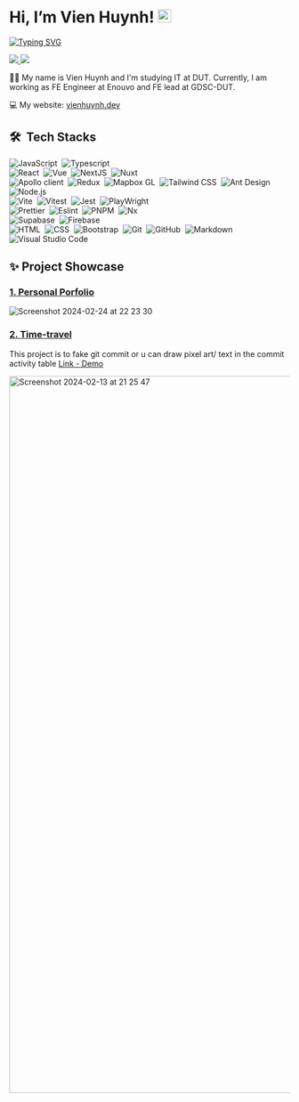 # Hi, I’m Vien Huynh!   <a href="https://emoji.gg/emoji/1744-turtle"><img src="https://cdn3.emoji.gg/emojis/1744-turtle.png" width="24px" height="24px" alt="Turtle"></a>
[![Typing SVG](https://readme-typing-svg.herokuapp.com?font=Fira+Code&pause=1000&color=fff&random=false&width=435&lines=In+it+to+win+it)](https://git.io/typing-svg)


<a href=https://www.linkedin.com/in/hoangvien/> <img src="https://img.shields.io/badge/-LinkedIn-0e76a8?style=plastic&logo=linkedIn"> </a> 
<a href=https://www.facebook.com/vienhoang133/> <img src="https://img.shields.io/badge/-Facebook-4267B2?style=plastic&logo=facebook"> </a> 

🧑‍💻 My name is Vien Huynh and I'm studying IT at DUT. Currently, I am working as FE Engineer at Enouvo and FE lead at GDSC-DUT.

💻 My website: [vienhuynh.dev](https://vienhuynh.dev/)

## 🛠 &nbsp;Tech Stacks

![JavaScript](https://img.shields.io/badge/-JavaScript-05122A?style=flat&logo=javascript)&nbsp;
![Typescript](https://img.shields.io/badge/-Typescript-05122A?style=flat&logo=typescript)&nbsp;\
![React](https://img.shields.io/badge/-React-05122A?style=flat&logo=react)&nbsp;
![Vue](https://img.shields.io/badge/-Vue-05122A?style=flat&logo=vue)&nbsp;
![NextJS](https://img.shields.io/badge/-Next.JS-05122A?style=flat&logo=nextdotjs)&nbsp;
![Nuxt](https://img.shields.io/badge/-Nuxt-05122A?style=flat&logo=nuxtdotjs)&nbsp;\
![Apollo client](https://img.shields.io/badge/-Apollo-05122A?style=flat&logo=apollographql)&nbsp;
![Redux](https://img.shields.io/badge/-Redux-05122A?style=flat&logo=redux)&nbsp;
![Mapbox GL](https://img.shields.io/badge/-MapboxGL-05122A?style=flat&logo=mapbox)&nbsp;
![Tailwind CSS](https://img.shields.io/badge/-TailwindCss-05122A?style=flat&logo=tailwindcss)&nbsp;
![Ant Design](https://img.shields.io/badge/-Antd-05122A?style=flat&logo=antdesign)&nbsp;
![Node.js](https://img.shields.io/badge/-Node.js-05122A?style=flat&logo=node.js)&nbsp;\
![Vite](https://img.shields.io/badge/-Vite-05122A?style=flat&logo=vite)&nbsp;
![Vitest](https://img.shields.io/badge/-Vitest-05122A?style=flat&logo=vitest)&nbsp;
![Jest](https://img.shields.io/badge/-Jest-05122A?style=flat&logo=jest)&nbsp;
![PlayWright](https://img.shields.io/badge/-PlayWright-05122A?style=flat&logo=playwright)&nbsp;\
![Prettier](https://img.shields.io/badge/-Prettier-05122A?style=flat&logo=prettier)&nbsp;
![Eslint](https://img.shields.io/badge/-Eslint-05122A?style=flat&logo=eslint)&nbsp;
![PNPM](https://img.shields.io/badge/-pnpm-05122A?style=flat&logo=pnpm)&nbsp;
![Nx](https://img.shields.io/badge/-Nx-05122A?style=flat&logo=nx)&nbsp;\
![Supabase](https://img.shields.io/badge/-Supabase-05122A?style=flat&logo=supabase)&nbsp;
![Firebase](https://img.shields.io/badge/-Firebase-05122A?style=flat&logo=firebase)&nbsp;\
![HTML](https://img.shields.io/badge/-HTML-05122A?style=flat&logo=HTML5)&nbsp;
![CSS](https://img.shields.io/badge/-CSS-05122A?style=flat&logo=CSS3&logoColor=1572B6)&nbsp;
![Bootstrap](https://img.shields.io/badge/-Bootstrap-05122A?style=flat&logo=bootstrap&logoColor=563D7C)&nbsp;
![Git](https://img.shields.io/badge/-Git-05122A?style=flat&logo=git)&nbsp;
![GitHub](https://img.shields.io/badge/-GitHub-05122A?style=flat&logo=github)&nbsp;
![Markdown](https://img.shields.io/badge/-Markdown-05122A?style=flat&logo=markdown)\
![Visual Studio Code](https://img.shields.io/badge/-Visual%20Studio%20Code-05122A?style=flat&logo=visual-studio-code&logoColor=007ACC)&nbsp;



## ✨ Project Showcase

### [1. Personal Porfolio](https://vienhuynh.dev)


![Screenshot 2024-02-24 at 22 23 30](https://github.com/N3iV/N3iV/assets/80262438/7c4f4d55-bc06-488b-a4fe-bedb8f3e7a2d)


### [2. Time-travel](https://time-travel.vienhuynh.dev)
This project is to fake git commit or u can draw pixel art/ text in the commit activity table
[Link - Demo](https://time-travel.vienhuynh.dev)


<img width="1289" alt="Screenshot 2024-02-13 at 21 25 47" src="https://github.com/N3iV/N3iV/assets/80262438/dd747c9e-87b6-4462-ba59-372c2b90d43c">
